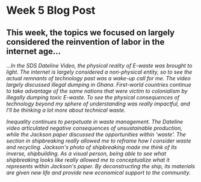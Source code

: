 # Week 5 Blog Post

## This week, the topics we focused on largely considered the reinvention of labor in the internet age...

*...In the SDS Dateline Video, the physical reality of E-waste was brought to light. The internet is largely considered a non-physical entity, so to see the actual remnants of technology past was a wake-up call for me.  The video largely discussed illegal dumping in Ghana. First-world countries continue to take advantage of the same nations that were victim to colonialism by illegally dumping toxic E-waste. To see the physical consequences of technology beyond my sphere of understanding was really impactful, and I'll be thinking a lot more about technical waste.*

*Inequality continues to perpetuate in waste management. The Dateline video articulated negative consequences of unsustainable production, while the Jackson paper discussed the opportunities within 'waste'. The section in shipbreaking really allowed me to reframe how I consider waste and recycling. Jackson's photo of shipbreaking made me think of its inverse, shipbuilding. As a visual person, being able to see what shipbreaking looks like really allowed me to conceptualize what it represents within Jackson's paper. By deconstructing the ship, its materials are given new life and provide new economical support to the community.*


